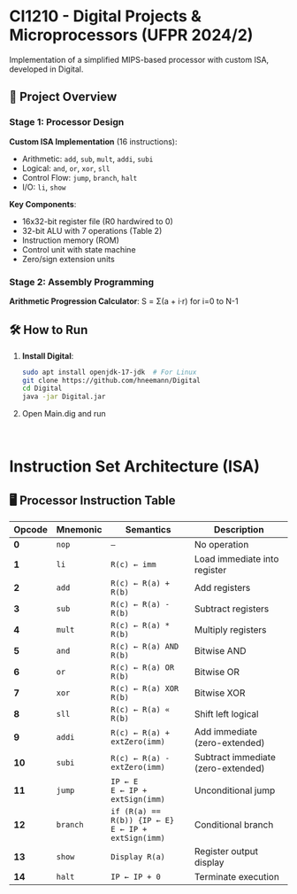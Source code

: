 # CI1210 - Digital Projects & Microprocessors (UFPR 2024/2)

Implementation of a simplified MIPS-based processor with custom ISA, developed in Digital.

## 📜 Project Overview

### Stage 1: Processor Design
**Custom ISA Implementation** (16 instructions):
- Arithmetic: `add`, `sub`, `mult`, `addi`, `subi`
- Logical: `and`, `or`, `xor`, `sll`
- Control Flow: `jump`, `branch`, `halt`
- I/O: `li`, `show`

**Key Components**:
- 16x32-bit register file (R0 hardwired to 0)
- 32-bit ALU with 7 operations (Table 2)
- Instruction memory (ROM)
- Control unit with state machine
- Zero/sign extension units

### Stage 2: Assembly Programming
**Arithmetic Progression Calculator**:
S = Σ(a + i·r) for i=0 to N-1


## 🛠️ How to Run
1. **Install Digital**:
   ```bash
   sudo apt install openjdk-17-jdk  # For Linux
   git clone https://github.com/hneemann/Digital
   cd Digital
   java -jar Digital.jar
2. Open Main.dig and run

<br>

# Instruction Set Architecture (ISA)

## 🖥️ Processor Instruction Table

| Opcode | Mnemonic | Semantics                  | Description                          |
|--------|----------|----------------------------|--------------------------------------|
| **0**  | `nop`    | `–`                        | No operation                         |
| **1**  | `li`     | `R(c) ← imm`               | Load immediate into register         |
| **2**  | `add`    | `R(c) ← R(a) + R(b)`       | Add registers                        |
| **3**  | `sub`    | `R(c) ← R(a) - R(b)`       | Subtract registers                   |
| **4**  | `mult`   | `R(c) ← R(a) * R(b)`       | Multiply registers                   |
| **5**  | `and`    | `R(c) ← R(a) AND R(b)`     | Bitwise AND                          |
| **6**  | `or`     | `R(c) ← R(a) OR R(b)`      | Bitwise OR                           |
| **7**  | `xor`    | `R(c) ← R(a) XOR R(b)`     | Bitwise XOR                          |
| **8**  | `sll`    | `R(c) ← R(a) « R(b)`       | Shift left logical                   |
| **9**  | `addi`   | `R(c) ← R(a) + extZero(imm)` | Add immediate (zero-extended)       |
| **10** | `subi`   | `R(c) ← R(a) - extZero(imm)` | Subtract immediate (zero-extended)  |
| **11** | `jump`   | `IP ← E`<br>`E ← IP + extSign(imm)` | Unconditional jump                |
| **12** | `branch` | `if (R(a) == R(b)) {IP ← E}`<br>`E ← IP + extSign(imm)` | Conditional branch |
| **13** | `show`   | `Display R(a)`             | Register output display              |
| **14** | `halt`   | `IP ← IP + 0`              | Terminate execution                  |


